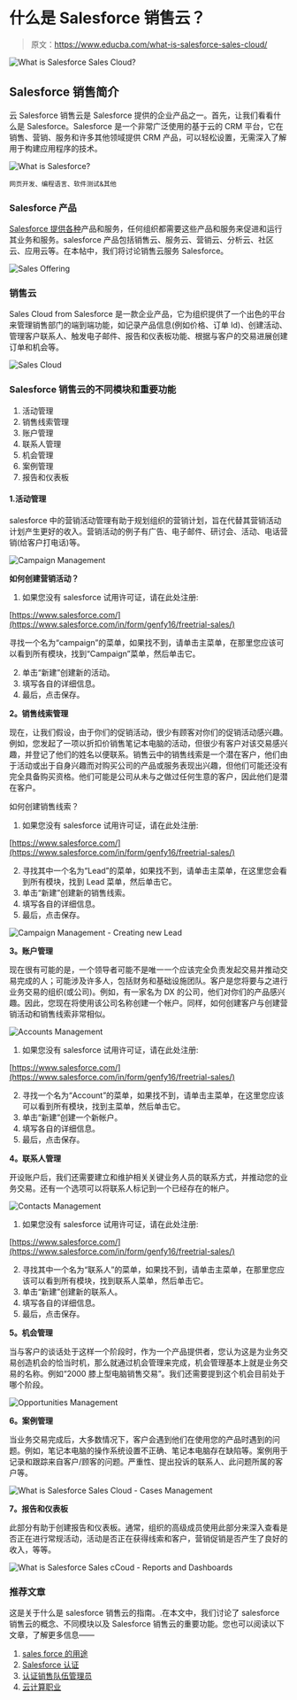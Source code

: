 # 什么是 Salesforce 销售云？

> 原文：<https://www.educba.com/what-is-salesforce-sales-cloud/>

![What is Salesforce Sales Cloud?](img/243eee257acc813c075b2709d7dca359.png)



## Salesforce 销售简介

云 Salesforce 销售云是 Salesforce 提供的企业产品之一。首先，让我们看看什么是 Salesforce。Salesforce 是一个非常广泛使用的基于云的 CRM 平台，它在销售、营销、服务和许多其他领域提供 CRM 产品，可以轻松设置，无需深入了解用于构建应用程序的技术。

![What is Salesforce?](img/0828da3d7c7e51d70b02409acee4063b.png)



<small>网页开发、编程语言、软件测试&其他</small>

### Salesforce 产品

[Salesforce 提供各种](https://www.educba.com/what-is-salesforce-technology/)产品和服务，任何组织都需要这些产品和服务来促进和运行其业务和服务。salesforce 产品包括销售云、服务云、营销云、分析云、社区云、应用云等。在本帖中，我们将讨论销售云服务 Salesforce。

![Sales Offering](img/652fea55d630c588928bf1b54fe53637.png)



### 销售云

Sales Cloud from Salesforce 是一款企业产品，它为组织提供了一个出色的平台来管理销售部门的端到端功能，如记录产品信息(例如价格、订单 Id)、创建活动、管理客户联系人、触发电子邮件、报告和仪表板功能、根据与客户的交易进展创建订单和机会等。

![Sales Cloud ](img/3dff8dcab6c7a4f5840d25a772770d48.png)



### Salesforce 销售云的不同模块和重要功能

1.  活动管理
2.  销售线索管理
3.  账户管理
4.  联系人管理
5.  机会管理
6.  案例管理
7.  报告和仪表板

#### 1.活动管理

salesforce 中的营销活动管理有助于规划组织的营销计划，旨在代替其营销活动计划产生更好的收入。营销活动的例子有广告、电子邮件、研讨会、活动、电话营销(给客户打电话)等。

![Campaign Management](img/84bf354d292d9f625a325ce2224f66ac.png)



**如何创建营销活动？**

1.  如果您没有 salesforce 试用许可证，请在此处注册:

[https://www.salesforce.com/](https://www.salesforce.com/in/form/genfy16/freetrial-sales/)

寻找一个名为“campaign”的菜单，如果找不到，请单击主菜单，在那里您应该可以看到所有模块，找到“Campaign”菜单，然后单击它。

2.  单击“新建”创建新的活动。
3.  填写各自的详细信息。
4.  最后，点击保存。

**2。销售线索管理**

现在，让我们假设，由于你们的促销活动，很少有顾客对你们的促销活动感兴趣。例如，您发起了一项以折扣价销售笔记本电脑的活动，但很少有客户对该交易感兴趣，并登记了他们的姓名以便联系。销售云中的销售线索是一个潜在客户，他们由于活动或出于自身兴趣而对购买公司的产品或服务表现出兴趣，但他们可能还没有完全具备购买资格。他们可能是公司从未与之做过任何生意的客户，因此他们是潜在客户。

如何创建销售线索？

1.  如果您没有 salesforce 试用许可证，请在此处注册:

[https://www.salesforce.com/](https://www.salesforce.com/in/form/genfy16/freetrial-sales/)

2.  寻找其中一个名为“Lead”的菜单，如果找不到，请单击主菜单，在这里您会看到所有模块，找到 Lead 菜单，然后单击它。
3.  单击“新建”创建新的销售线索。
4.  填写各自的详细信息。
5.  最后，点击保存。

![Campaign Management - Creating new Lead](img/560f597f2f49fa4be50909fc92e42bff.png)



**3。账户管理**

现在很有可能的是，一个领导者可能不是唯一一个应该完全负责发起交易并推动交易完成的人；可能涉及许多人，包括财务和基础设施团队。客户是您将要与之进行业务交易的组织(或公司)。例如，有一家名为 DX 的公司，他们对你们的产品感兴趣。因此，您现在将使用该公司名称创建一个帐户。同样，如何创建客户与创建营销活动和销售线索非常相似。

![Accounts Management](img/c04549d19bc6fc5dbbe7044f681a35e0.png)



1.  如果您没有 salesforce 试用许可证，请在此处注册:

[https://www.salesforce.com/](https://www.salesforce.com/in/form/genfy16/freetrial-sales/)

2.  寻找一个名为“Account”的菜单，如果找不到，请单击主菜单，在这里您应该可以看到所有模块，找到主菜单，然后单击它。
3.  单击“新建”创建一个新帐户。
4.  填写各自的详细信息。
5.  最后，点击保存。

**4。联系人管理**

开设账户后，我们还需要建立和维护相关关键业务人员的联系方式，并推动您的业务交易。还有一个选项可以将联系人标记到一个已经存在的帐户。

![Contacts Management](img/cb1f55d9bb44a87e4815c1740d8da804.png)



1.  如果您没有 salesforce 试用许可证，请在此处注册:

[https://www.salesforce.com/](https://www.salesforce.com/in/form/genfy16/freetrial-sales/)

2.  寻找其中一个名为“联系人”的菜单，如果找不到，请单击主菜单，在那里您应该可以看到所有模块，找到联系人菜单，然后单击它。
3.  单击“新建”创建新的联系人。
4.  填写各自的详细信息。
5.  最后，点击保存。

**5。机会管理**

当与客户的谈话处于这样一个阶段时，作为一个产品提供者，您认为这是为业务交易创造机会的恰当时机，那么就通过机会管理来完成，机会管理基本上就是业务交易的名称。例如“2000 膝上型电脑销售交易”。我们还需要提到这个机会目前处于哪个阶段。

![Opportunities Management](img/4d05eabbb933c267db6ce27e569ce1ba.png)



**6。案例管理**

当业务交易完成后，大多数情况下，客户会遇到他们在使用您的产品时遇到的问题。例如，笔记本电脑的操作系统设置不正确、笔记本电脑存在缺陷等。案例用于记录和跟踪来自客户/顾客的问题。严重性、提出投诉的联系人、此问题所属的客户等。

![What is Salesforce Sales Cloud - Cases Management](img/606b5e066a6817136facbefa0d7da088.png)



**7。报告和仪表板**

此部分有助于创建报告和仪表板。通常，组织的高级成员使用此部分来深入查看是否正在进行常规活动，活动是否正在获得线索和客户，营销促销是否产生了良好的收入，等等。

![What is Salesforce Sales cCoud - Reports and Dashboards](img/a4fdbb38ecf39a34f966a4e60668af99.png)



### 推荐文章

这是关于什么是 salesforce 销售云的指南。.在本文中，我们讨论了 salesforce 销售云的概念、不同模块以及 Salesforce 销售云的重要功能。您也可以阅读以下文章，了解更多信息——

1.  [sales force 的用途](https://www.educba.com/uses-of-salesforce/)
2.  [Salesforce 认证](https://www.educba.com/salesforce-certification-benefits/)
3.  [认证销售队伍管理员](https://www.educba.com/certified-salesforce-admin/)
4.  [云计算职业](https://www.educba.com/career-in-cloud-computing/)





